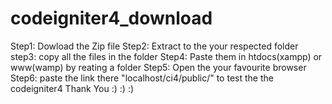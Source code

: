 # codeigniter4_download
Step1: Dowload the Zip file
Step2: Extract to the your respected folder
step3: copy all the files in the folder 
Step4: Paste them in htdocs(xampp) or www(wamp) by reating a folder
Step5: Open the your favourite browser
Step6: paste the link there "localhost/ci4/public/"  to test the the codeigniter4
Thank You :) :) :)
